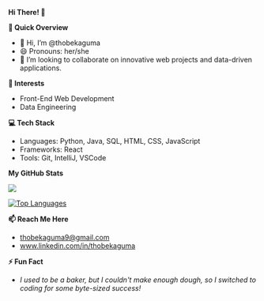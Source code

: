 **Hi There! 👋**

**🚀 Quick Overview**
- 👋 Hi, I’m @thobekaguma
- 😄 Pronouns: her/she
- 💞️ I’m looking to collaborate on innovative web projects and data-driven applications.

**👀 Interests**
- Front-End Web Development
- Data Engineering

**💻 Tech Stack**
- Languages: Python, Java, SQL, HTML, CSS, JavaScript
- Frameworks: React
- Tools: Git, IntelliJ, VSCode

<b>My GitHub Stats</b>

<a href="http://www.github.com/thobekaguma"><img src="https://github-readme-streak-stats.herokuapp.com/?user=thobekaguma&stroke=ffffff&background=1c1917&ring=0891b2&fire=0891b2&currStreakNum=ffffff&currStreakLabel=0891b2&sideNums=ffffff&sideLabels=ffffff&dates=ffffff&hide_border=true" /></a>

<a href="https://github.com/thobekaguma" align="left"><img src="https://github-readme-stats.vercel.app/api/top-langs/?username=thobekaguma&langs_count=10&title_color=0891b2&text_color=ffffff&icon_color=0891b2&bg_color=1c1917&hide_border=true&locale=en&custom_title=Top%20%Languages" alt="Top Languages" /></a>

**📫 Reach Me Here**
- thobekaguma9@gmail.com
- www.linkedin.com/in/thobekaguma

**⚡ Fun Fact**
- *I used to be a baker, but I couldn't make enough dough, so I switched to coding for some byte-sized success!*
